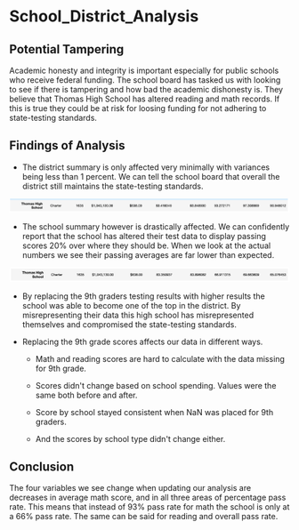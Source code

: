 # School_District_Analysis

## Potential Tampering

Academic honesty and integrity is important especially for public schools who receive federal funding. The school board has tasked us with looking to see if there is tampering and how bad the academic dishonesty is. They believe that Thomas High School has altered reading and math records. If this is true they could be at risk for loosing funding for not adhering to state-testing standards.

## Findings of Analysis

- The district summary is only affected very minimally with variances being less than 1 percent. We can tell the school board that overall the district still maintains the state-testing standards.

![Altered_Tests](https://github.com/Luis-Acevedo/School_District_Analysis/blob/main/Resources/Photos/Altered_Tests.png)
- The school summary however is drastically affected. We can confidently report that the school has altered their test data to display passing scores 20% over where they should be. When we look at the actual numbers we see their passing averages are far lower than expected. 

![Original_Tests](https://github.com/Luis-Acevedo/School_District_Analysis/blob/main/Resources/Photos/Original_Tests.png)
- By replacing the 9th graders testing results with higher results the school was able to become one of the top in the district. By misrepresenting their data this high school has misrepresented themselves and compromised the state-testing standards. 

- Replacing the 9th grade scores affects our data in different ways. 
    * Math and reading scores are hard to calculate with the data missing for 9th grade. 

    * Scores didn't change based on school spending. Values were the same both before and after.

    * Score by school stayed consistent when NaN was placed for 9th graders.

    * And the scores by school type didn't change either. 

## Conclusion

The four variables we see change when updating our analysis are decreases in average math score, and in all three areas of percentage pass rate. This means that instead of 93% pass rate for math the school is only at a 66% pass rate. The same can be said for reading and overall pass rate. 